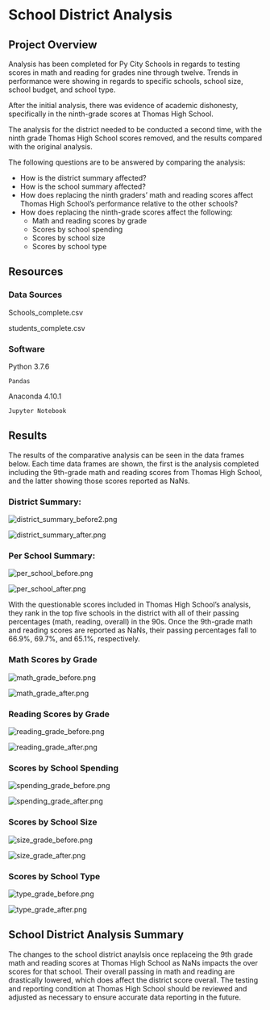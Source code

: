 # School District Analysis

## Project Overview

Analysis has been completed for Py City Schools in regards to testing scores in math and reading for grades nine through twelve. Trends in performance were showing in regards to specific schools, school size, school budget, and school type.

After the initial analysis, there was evidence of academic dishonesty, specifically in the ninth-grade scores at Thomas High School.

The analysis for the district needed to be conducted a second time, with the ninth grade Thomas High School scores removed, and the results compared with the original analysis. 

The following questions are to be answered by comparing the analysis:
* How is the district summary affected?
* How is the school summary affected?
* How does replacing the ninth graders’ math and reading scores affect Thomas High School’s performance relative to the other schools?
* How does replacing the ninth-grade scores affect the following:
  * Math and reading scores by grade
  * Scores by school spending
  * Scores by school size
  * Scores by school type

## Resources

### Data Sources 

Schools_complete.csv

students_complete.csv


### Software 

Python 3.7.6

	Pandas
  
Anaconda 4.10.1

	Jupyter Notebook


## Results

The results of the comparative analysis can be seen in the data frames below. Each time data frames are shown, the first is the analysis completed including the 9th-grade math and reading scores from Thomas High School, and the latter showing those scores reported as NaNs.

### District Summary:

![district_summary_before2.png](Resources/district_summary_before2.png)

![district_summary_after.png](Resources/district_summary_after.png)

### Per School Summary:

![per_school_before.png](Resources/per_school_before.png)

![per_school_after.png](Resources/per_school_after.png)

With the questionable scores included in Thomas High School’s analysis, they rank in the top five schools in the district with all of their passing percentages (math, reading, overall) in the 90s. Once the 9th-grade math and reading scores are reported as NaNs, their passing percentages fall to 66.9%, 69.7%, and 65.1%, respectively. 

### Math Scores by Grade

![math_grade_before.png](Resources/math_grade_before.png)

![math_grade_after.png](Resources/math_grade_after.png)

### Reading Scores by Grade 

![reading_grade_before.png](Resources/reading_grade_before.png)

![reading_grade_after.png](Resources/reading_grade_after.png)

### Scores by School Spending 

![spending_grade_before.png](Resources/spending_grade_before.png)

![spending_grade_after.png](Resources/spending_grade_after.png)

### Scores by School Size 

![size_grade_before.png](Resources/size_grade_before.png)

![size_grade_after.png](Resources/size_grade_after.png)

### Scores by School Type

![type_grade_before.png](Resources/type_grade_before.png)

![type_grade_after.png](Resources/type_grade_after.png)


## School District Analysis Summary
The changes to the school district anaylsis once replaceing the 9th grade math and reading scores at Thomas High School as NaNs impacts the over scores for that school. Their overall passing in math and reading are drastically lowered, which does affect the district score overall. The testing and reporting condition at Thomas High School should be reviewed and adjusted as necessary to ensure accurate data reporting in the future. 
